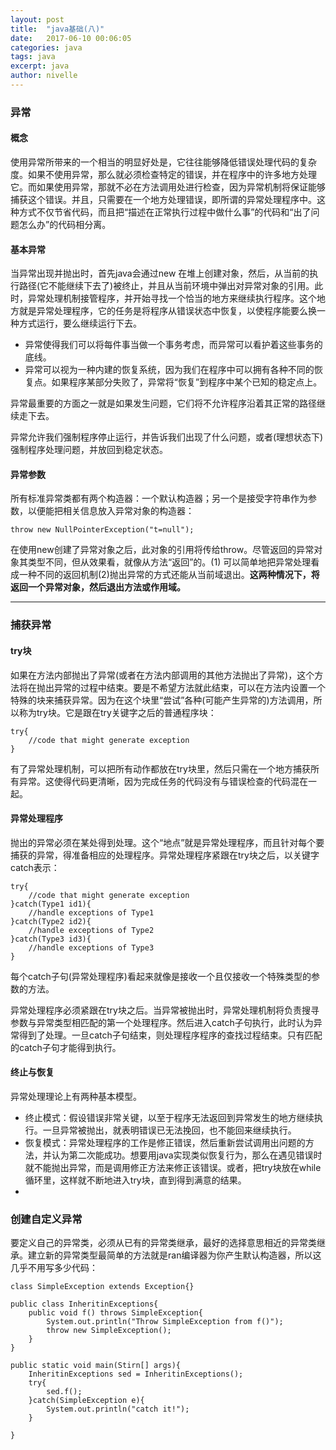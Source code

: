 ```yaml
---
layout: post
title:  "java基础(八)"
date:   2017-06-10 00:06:05
categories: java
tags: java
excerpt: java
author: nivelle
---
```


### 异常


#### 概念

使用异常所带来的一个相当的明显好处是，它往往能够降低错误处理代码的复杂度。如果不使用异常，那么就必须检查特定的错误，并在程序中的许多地方处理它。而如果使用异常，那就不必在方法调用处进行检查，因为异常机制将保证能够捕获这个错误。并且，只需要在一个地方处理错误，即所谓的异常处理程序中。这种方式不仅节省代码，而且把“描述在正常执行过程中做什么事”的代码和“出了问题怎么办”的代码相分离。

#### 基本异常

当异常出现并抛出时，首先java会通过new 在堆上创建对象，然后，从当前的执行路径(它不能继续下去了)被终止，并且从当前环境中弹出对异常对象的引用。此时，异常处理机制接管程序，并开始寻找一个恰当的地方来继续执行程序。这个地方就是异常处理程序，它的任务是将程序从错误状态中恢复，以使程序能要么换一种方式运行，要么继续运行下去。

- 异常使得我们可以将每件事当做一个事务考虑，而异常可以看护着这些事务的底线。
- 异常可以视为一种内建的恢复系统，因为我们在程序中可以拥有各种不同的恢复点。如果程序某部分失败了，异常将“恢复”到程序中某个已知的稳定点上。

异常最重要的方面之一就是如果发生问题，它们将不允许程序沿着其正常的路径继续走下去。

异常允许我们强制程序停止运行，并告诉我们出现了什么问题，或者(理想状态下)强制程序处理问题，并放回到稳定状态。

#### 异常参数

所有标准异常类都有两个构造器：一个默认构造器；另一个是接受字符串作为参数，以便能把相关信息放入异常对象的构造器：

```
throw new NullPointerException("t=null");

```
在使用new创建了异常对象之后，此对象的引用将传给throw。尽管返回的异常对象其类型不同，但从效果看，就像从方法“返回”的。(1) 可以简单地把异常处理看成一种不同的返回机制(2)抛出异常的方式还能从当前域退出。**这两种情况下，将返回一个异常对象，然后退出方法或作用域。**

---

### 捕获异常

#### try块

如果在方法内部抛出了异常(或者在方法内部调用的其他方法抛出了异常)，这个方法将在抛出异常的过程中结束。要是不希望方法就此结束，可以在方法内设置一个特殊的块来捕获异常。因为在这个块里“尝试”各种(可能产生异常的)方法调用，所以称为try块。它是跟在try关键字之后的普通程序块：

```
try{
    //code that might generate exception  
}
```
有了异常处理机制，可以把所有动作都放在try块里，然后只需在一个地方捕获所有异常。这使得代码更清晰，因为完成任务的代码没有与错误检查的代码混在一起。

#### 异常处理程序

抛出的异常必须在某处得到处理。这个“地点”就是异常处理程序，而且针对每个要捕获的异常，得准备相应的处理程序。异常处理程序紧跟在try块之后，以关键字catch表示：

```
try{
    //code that might generate exception
}catch(Type1 id1){
    //handle exceptions of Type1
}catch(Type2 id2){
    //handle exceptions of Type2
}catch(Type3 id3){
    //handle exceptions of Type3
}

```

每个catch子句(异常处理程序)看起来就像是接收一个且仅接收一个特殊类型的参数的方法。

异常处理程序必须紧跟在try块之后。当异常被抛出时，异常处理机制将负责搜寻参数与异常类型相匹配的第一个处理程序。然后进入catch子句执行，此时认为异常得到了处理。一旦catch子句结束，则处理程序程序的查找过程结束。只有匹配的catch子句才能得到执行。

#### 终止与恢复

异常处理理论上有两种基本模型。

- 终止模式：假设错误非常关键，以至于程序无法返回到异常发生的地方继续执行。一旦异常被抛出，就表明错误已无法挽回，也不能回来继续执行。
- 恢复模式：异常处理程序的工作是修正错误，然后重新尝试调用出问题的方法，并认为第二次能成功。想要用java实现类似恢复行为，那么在遇见错误时就不能抛出异常，而是调用修正方法来修正该错误。或者，把try块放在while循环里，这样就不断地进入try块，直到得到满意的结果。
- 

### 创建自定义异常

要定义自己的异常类，必须从已有的异常类继承，最好的选择意思相近的异常类继承。建立新的异常类型最简单的方法就是ran编译器为你产生默认构造器，所以这几乎不用写多少代码：

```
class SimpleException extends Exception{}

public class InheritinExceptions{
    public void f() throws SimpleException{
        System.out.println("Throw SimpleException from f()");
        throw new SimpleException();
    }
}

public static void main(Stirn[] args){
    InheritinExceptions sed = InheritinExceptions();
    try{
        sed.f();
    }catch(SimpleException e){
        System.out.println("catch it!");
    }
    
}

```
